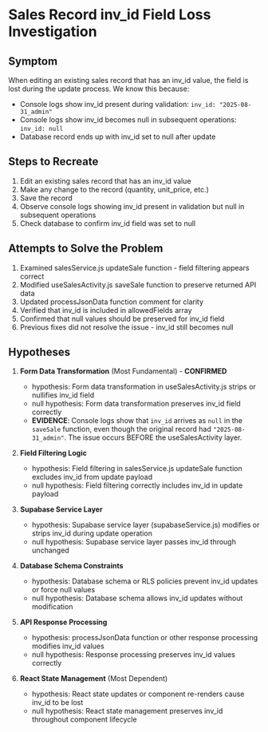 # Sales Record inv_id Field Loss Investigation

## Symptom
When editing an existing sales record that has an inv_id value, the field is lost during the update process. We know this because:
- Console logs show inv_id present during validation: `inv_id: "2025-08-31_admin"`
- Console logs show inv_id becomes null in subsequent operations: `inv_id: null`
- Database record ends up with inv_id set to null after update

## Steps to Recreate
1. Edit an existing sales record that has an inv_id value
2. Make any change to the record (quantity, unit_price, etc.)
3. Save the record
4. Observe console logs showing inv_id present in validation but null in subsequent operations
5. Check database to confirm inv_id field was set to null

## Attempts to Solve the Problem
1. Examined salesService.js updateSale function - field filtering appears correct
2. Modified useSalesActivity.js saveSale function to preserve returned API data
3. Updated processJsonData function comment for clarity
4. Verified that inv_id is included in allowedFields array
5. Confirmed that null values should be preserved for inv_id field
6. Previous fixes did not resolve the issue - inv_id still becomes null

## Hypotheses

1. **Form Data Transformation** (Most Fundamental) - **CONFIRMED**
   - hypothesis: Form data transformation in useSalesActivity.js strips or nullifies inv_id field
   - null hypothesis: Form data transformation preserves inv_id field correctly
   - **EVIDENCE**: Console logs show that `inv_id` arrives as `null` in the `saveSale` function, even though the original record had `"2025-08-31_admin"`. The issue occurs BEFORE the useSalesActivity layer.

2. **Field Filtering Logic**
   - hypothesis: Field filtering in salesService.js updateSale function excludes inv_id from update payload
   - null hypothesis: Field filtering correctly includes inv_id in update payload

3. **Supabase Service Layer**
   - hypothesis: Supabase service layer (supabaseService.js) modifies or strips inv_id during update operation
   - null hypothesis: Supabase service layer passes inv_id through unchanged

4. **Database Schema Constraints**
   - hypothesis: Database schema or RLS policies prevent inv_id updates or force null values
   - null hypothesis: Database schema allows inv_id updates without modification

5. **API Response Processing**
   - hypothesis: processJsonData function or other response processing modifies inv_id values
   - null hypothesis: Response processing preserves inv_id values correctly

6. **React State Management** (Most Dependent)
   - hypothesis: React state updates or component re-renders cause inv_id to be lost
   - null hypothesis: React state management preserves inv_id throughout component lifecycle
